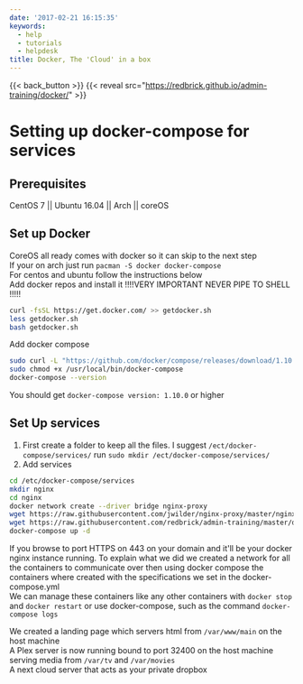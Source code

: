 ```yaml
---
date: '2017-02-21 16:15:35'
keywords:
  - help
  - tutorials
  - helpdesk
title: Docker, The 'Cloud' in a box
---
```


{{< back_button >}}
{{< reveal src="https://redbrick.github.io/admin-training/docker/" >}}

# Setting up docker-compose for services

## Prerequisites

CentOS 7 || Ubuntu 16.04 || Arch || coreOS

## Set up Docker

CoreOS all ready comes with docker so it can skip to the next step  
If your on arch just run `pacman -S docker docker-compose`  
For centos and ubuntu follow the instructions below  
Add docker repos and install it !!!!VERY IMPORTANT NEVER PIPE TO SHELL !!!!!

```bash
curl -fsSL https://get.docker.com/ >> getdocker.sh
less getdocker.sh
bash getdocker.sh
```

Add docker compose

```bash
sudo curl -L "https://github.com/docker/compose/releases/download/1.10.0/docker-compose-$(uname -s)-$(uname -m)" -o /usr/local/bin/docker-compose
sudo chmod +x /usr/local/bin/docker-compose
docker-compose --version
```

You should get `docker-compose version: 1.10.0` or higher

## Set Up services

1.  First create a folder to keep all the files. I suggest
    `/ect/docker-compose/services/` run
    `sudo mkdir /ect/docker-compose/services/`
2.  Add services

```bash
cd /etc/docker-compose/services
mkdir nginx
cd nginx
docker network create --driver bridge nginx-proxy
wget https://raw.githubusercontent.com/jwilder/nginx-proxy/master/nginx.tmpl
wget https://raw.githubusercontent.com/redbrick/admin-training/master/docker/docker-compose.yml
docker-compose up -d
```

If you browse to port HTTPS on 443 on your domain and it'll be your docker nginx
instance running. To explain what we did we created a network for all the
containers to communicate over then using docker compose the containers where
created with the specifications we set in the docker-compose.yml  
We can manage these containers like any other containers with `docker stop` and
`docker restart` or use docker-compose, such as the command
`docker-compose logs`

We created a landing page which servers html from `/var/www/main` on the host
machine  
A Plex server is now running bound to port 32400 on the host machine serving
media from `/var/tv` and `/var/movies`  
A next cloud server that acts as your private dropbox

